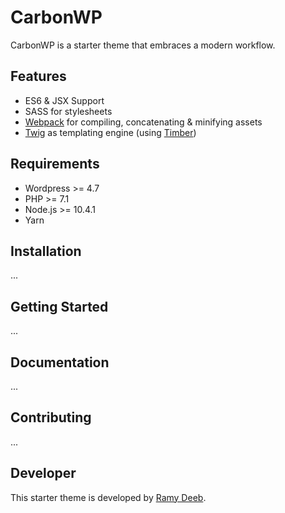 # CarbonWP

CarbonWP is a starter theme that embraces a modern workflow.

## Features

- ES6 & JSX Support
- SASS for stylesheets
- [Webpack](https://webpack.github.io/) for compiling, concatenating & minifying assets
- [Twig](https://twig.symfony.com/) as templating engine (using [Timber](https://www.upstatement.com/timber/))

## Requirements

- Wordpress >= 4.7
- PHP >= 7.1
- Node.js >= 10.4.1
- Yarn

## Installation

...

## Getting Started

...

## Documentation

...

## Contributing

...

## Developer

This starter theme is developed by [Ramy Deeb](http://ramydeeb.com).